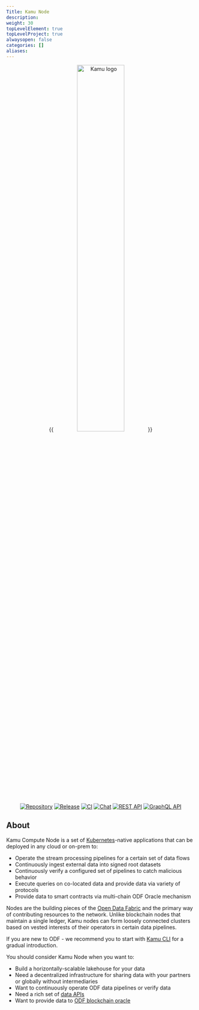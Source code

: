 ```yaml
---
Title: Kamu Node
description:
weight: 30
topLevelElement: true
topLevelProject: true
alwaysopen: false
categories: []
aliases:
---
```


<div align="center">

{{<image filename="/images/kamu-logo-slogan.png" alt="Kamu logo" width="50%">}}

[![Repository](https://img.shields.io/static/v1?logo=github&logoColor=white&label=&message=Repository&color=gray&style=for-the-badge)](https://github.com/kamu-data/kamu-node/)
[![Release](https://img.shields.io/github/v/release/kamu-data/kamu-node?include_prereleases&logo=rust&logoColor=orange&style=for-the-badge)](https://github.com/kamu-data/kamu-node/releases/latest)
[![CI](https://img.shields.io/github/actions/workflow/status/kamu-data/kamu-node/build.yaml?logo=githubactions&label=CI&logoColor=white&style=for-the-badge&branch=master)](https://github.com/kamu-data/kamu-node/actions)
[![Chat](https://shields.io/discord/898726370199359498?style=for-the-badge&logo=discord&label=Discord)](https://discord.gg/nU6TXRQNXC)
[![REST API](https://img.shields.io/static/v1?logo=openapiinitiative&logoColor=6BFF39&label=&message=REST%20API&color=gray&style=for-the-badge)](/node/api/rest/)
[![GraphQL API](https://img.shields.io/static/v1?logo=graphql&logoColor=F133A8&label=&message=GraphQL%20API&color=gray&style=for-the-badge)](https://api.demo.kamu.dev/graphql)

</p>
</div>

## About

Kamu Compute Node is a set of [Kubernetes](https://kubernetes.io/)-native applications that can be deployed in any cloud or on-prem to:

- Operate the stream processing pipelines for a certain set of data flows
- Continuously ingest external data into signed root datasets
- Continuously verify a configured set of pipelines to catch malicious behavior
- Execute queries on co-located data and provide data via variety of protocols
- Provide data to smart contracts via multi-chain ODF Oracle mechanism

Nodes are the building pieces of the [Open Data Fabric](https://docs.kamu.dev/odf/) and the primary way of contributing resources to the network. Unlike blockchain nodes that maintain a single ledger, Kamu nodes can form loosely connected clusters based on vested interests of their operators in certain data pipelines.

If you are new to ODF - we recommend you to start with [Kamu CLI](https://github.com/kamu-data/kamu-cli/) for a gradual introduction.

You should consider Kamu Node when you want to:
- Build a horizontally-scalable lakehouse for your data
- Need a decentralized infrastructure for sharing data with your partners or globally without intermediaries
- Want to continuously operate ODF data pipelines or verify data
- Need a rich set of [data APIs](https://docs.kamu.dev/node/protocols/)
- Want to provide data to [ODF blockchain oracle](https://docs.kamu.dev/node/protocols/oracle/)
